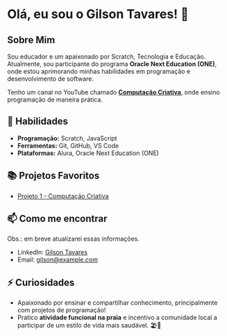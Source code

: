 # Olá, eu sou o Gilson Tavares! 👋

## Sobre Mim

Sou educador e um apaixonado por Scratch, Tecnologia e Educação. Atualmente, sou participante do programa **Oracle Next Education (ONE)**, onde estou aprimorando minhas habilidades em programação e desenvolvimento de software.  

Tenho um canal no YouTube chamado **[Computação Criativa](https://www.youtube.com/@computacaocriativa3241/playlists)**, onde ensino programação de maneira prática.

## 🚀 Habilidades

- **Programação:** Scratch, JavaScript  
- **Ferramentas:** Git, GitHub, VS Code  
- **Plataformas:** Alura, Oracle Next Education (ONE)  

## 📚 Projetos Favoritos

- [Projeto 1 - Computação Criativa](https://scratch.mit.edu/projects/353292710)  

## 📫 Como me encontrar

Obs.: em breve atualizarei essas informações.  
- LinkedIn: [Gilson Tavares](https://www.linkedin.com/in/gilson-tavares/)  
- Email: gilson@example.com  

## ⚡ Curiosidades  

- Apaixonado por ensinar e compartilhar conhecimento, principalmente com projetos de programação!  
- Pratico **atividade funcional na praia** e incentivo a comunidade local a participar de um estilo de vida mais saudável. 🏖️💪  
